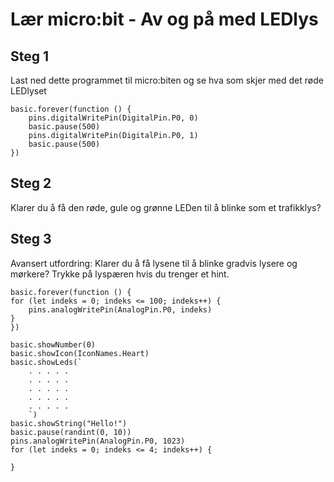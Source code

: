 #  Lær micro:bit - Av og på med LEDlys

## Steg 1 

Last ned dette programmet til micro:biten og se hva som skjer med det røde LEDlyset

```template
basic.forever(function () {
    pins.digitalWritePin(DigitalPin.P0, 0)
    basic.pause(500)
    pins.digitalWritePin(DigitalPin.P0, 1)
    basic.pause(500)
})
```

## Steg 2 
Klarer du å få den røde, gule og grønne LEDen til å blinke som et trafikklys?

## Steg 3
Avansert utfordring:
Klarer du å få lysene til å blinke gradvis lysere og mørkere? Trykke på lyspæren hvis du trenger et hint.

```blocks
basic.forever(function () {
for (let indeks = 0; indeks <= 100; indeks++) {
    pins.analogWritePin(AnalogPin.P0, indeks)
}
})

```


```ghost
basic.showNumber(0)
basic.showIcon(IconNames.Heart)
basic.showLeds(`
    . . . . .
    . . . . .
    . . . . .
    . . . . .
    . . . . .
    `)
basic.showString("Hello!")
basic.pause(randint(0, 10))
pins.analogWritePin(AnalogPin.P0, 1023)
for (let indeks = 0; indeks <= 4; indeks++) {
	
}
```

